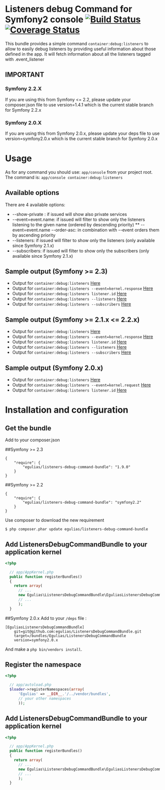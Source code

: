 # Listeners debug Command for Symfony2 console [![Build Status](https://travis-ci.org/egulias/ListenersDebugCommandBundle.png?branch=master)](https://travis-ci.org/egulias/ListenersDebugCommandBundle) [![Coverage Status](https://coveralls.io/repos/egulias/ListenersDebugCommandBundle/badge.png?branch=master)](https://coveralls.io/r/egulias/ListenersDebugCommandBundle?branch=master)

This bundle provides a simple command `container:debug:listeners` to allow to easily debug listeners by
providing useful information about those defined in the app. It will fetch information about all the listeners
tagged with .event_listener

## IMPORTANT

### Symfony 2.2.X

If you are using this from Symfony <= 2.2, please update your composer.json file to use version=1.4.1 which is the current
stable branch for Symfony 2.2.x

### Symfony 2.0.X

If you are using this from Symfony 2.0.x, please update your deps file to use version=symfony2.0.x which is the current
stable branch for Symfony 2.0.x

# Usage

As for any command you should use: `app/console` from your project root.
The command is:
`app/console container:debug:listeners`

## Available options

There are 4 available options:

* --show-private :                   if issued will show also private services
* --event=event.name:                if issued will filter to show only the listeners listening to the given name
  (ordered by descending priority)
** --event=event.name --order-asc:  in combination with --event orders them by ascending priority
* --listeners:                       if issued will filter to show only the listeners (only available since Symfony 2.1.x)
* --subscribers:                     if issued will filter to show only the subscribers (only available since Symfony 2.1.x)

## Sample output (Symfony >= 2.3)
* Output for `container:debug:listeners`                          [Here](https://gist.github.com/egulias/5862768)
* Output for `container:debug:listeners --event=kernel.response`  [Here](https://gist.github.com/egulias/5862796)
* Output for `container:debug:listeners listener.id`              [Here](https://gist.github.com/egulias/3132499)
* Output for `container:debug:listeners --listeners`              [Here](https://gist.github.com/egulias/5862815)
* Output for `container:debug:listeners --subscribers`            [Here](https://gist.github.com/egulias/5862829)

## Sample output (Symfony >= 2.1.x <= 2.2.x)

* Output for `container:debug:listeners`                          [Here](https://gist.github.com/3132219)
* Output for `container:debug:listeners --event=kernel.response`  [Here](https://gist.github.com/3132227)
* Output for `container:debug:listeners listener.id`              [Here](https://gist.github.com/3132499)
* Output for `container:debug:listeners --listeners`              [Here](https://gist.github.com/3160841)
* Output for `container:debug:listeners --subscribers`            [Here](https://gist.github.com/3160836)


## Sample output (Symfony 2.0.x)

* Output for `container:debug:listeners`                        [Here](https://gist.github.com/3077494)
* Output for `container:debug:listeners --event=kernel.request` [Here](https://gist.github.com/3077506)
* Output for `container:debug:listeners listener.id`             [Here](https://gist.github.com/3077521)


# Installation and configuration

## Get the bundle
Add to your composer.json

##Symfony >= 2.3


```
{
    "require": {
        "egulias/listeners-debug-command-bundle": "1.9.0"
    }
}
```

##Symfony >= 2.2

```
{
    "require": {
        "egulias/listeners-debug-command-bundle": "symfony2.2"
    }
}
```

Use composer to download the new requirement
``` 
$ php composer.phar update egulias/listeners-debug-command-bundle
```

## Add ListenersDebugCommandBundle to your application kernel

``` php
<?php

  // app/AppKernel.php
  public function registerBundles()
  {
    return array(
      // ...
      new Egulias\ListenersDebugCommandBundle\EguliasListenersDebugCommandBundle(),
      // ...
      );
  }
```

##Symfony 2.0.x
Add to your `/deps` file :

```
[EguliasListenersDebugCommandBundle]
    git=git@github.com:egulias/ListenersDebugCommandBundle.git
    target=/bundles/Egulias/ListenersDebugCommandBundle
    version=symfony2.0.x
```
    
And make a `php bin/vendors install`.

## Register the namespace

``` php
<?php

  // app/autoload.php
  $loader->registerNamespaces(array(
      'Egulias' => __DIR__.'/../vendor/bundles',
      // your other namespaces
      ));
```

## Add ListenersDebugCommandBundle to your application kernel 

``` php
<?php

  // app/AppKernel.php
  public function registerBundles()
  {
    return array(
      // ...
      new Egulias\ListenersDebugCommandBundle\EguliasListenersDebugCommandBundle(),
      // ...
      );
  }
```
